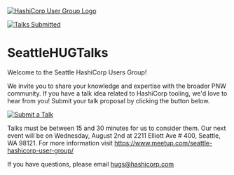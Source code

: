 <!-- Improved compatibility of back to top link: See: https://github.com/othneildrew/Best-README-Template/pull/73 -->

[![HashiCorp User Group Logo](https://secure.meetupstatic.com/photos/event/2/8/5/5/600_498550325.jpeg)](https://www.meetup.com/seattle-hashicorp-user-group/)

<a name="readme-top"></a>
[![Talks Submitted](https://img.shields.io/github/issues/AdamBouhmad/SeattleHUGTalks?label=Talks%20Submitted)](https://github.com/AdamBouhmad/SeattleHUGTalks/issues)




# SeattleHUGTalks
Welcome to the Seattle HashiCorp Users Group!

We invite you to share your knowledge and expertise with the broader PNW community. If you have a talk idea related to HashiCorp tooling, we'd love to hear from you! Submit your talk proposal by clicking the button below. 

[![Submit a Talk](https://img.shields.io/badge/Submit%20a%20Talk-Create%20Issue-blue.svg)](https://github.com/AdamBouhmad/SeattleHUGTalks/issues/new/choose)


Talks must be between 15 and 30 minutes for us to consider them. Our next event will be on Wednesday, August 2nd at 2211 Elliott Ave # 400, Seattle, WA 98121. For more information visit https://www.meetup.com/seattle-hashicorp-user-group/

If you have questions, please email hugs@hashicorp.com

